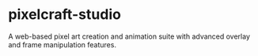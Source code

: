 # pixelcraft-studio
A web-based pixel art creation and animation suite with advanced overlay and frame manipulation features.
